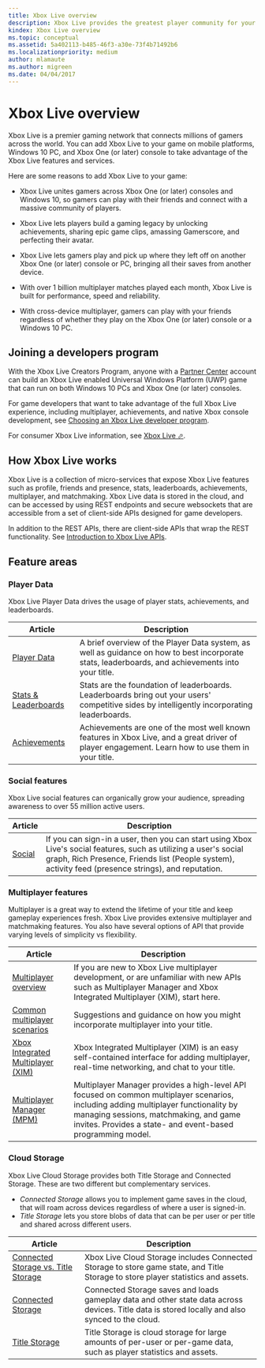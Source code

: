 ```yaml
---
title: Xbox Live overview
description: Xbox Live provides the greatest player community for your game on the most advanced cross-platform multiplayer network.
kindex: Xbox Live overview
ms.topic: conceptual
ms.assetid: 5a402113-b485-46f3-a30e-73f4b71492b6
ms.localizationpriority: medium
author: mlamaute
ms.author: migreen
ms.date: 04/04/2017
---
```




# Xbox Live overview

Xbox Live is a premier gaming network that connects millions of gamers across the world.
You can add Xbox Live to your game on mobile platforms, Windows 10 PC, and Xbox One (or later) console to take advantage of the Xbox Live features and services.

Here are some reasons to add Xbox Live to your game:

- Xbox Live unites gamers across Xbox One (or later) consoles and Windows 10, so gamers can play with their friends and connect with a massive community of players.

- Xbox Live lets players build a gaming legacy by unlocking achievements, sharing epic game clips, amassing Gamerscore, and perfecting their avatar.

- Xbox Live lets gamers play and pick up where they left off on another Xbox One (or later) console or PC, bringing all their saves from another device.

- With over 1 billion multiplayer matches played each month, Xbox Live is built for performance, speed and reliability.

- With cross-device multiplayer, gamers can play with your friends regardless of whether they play on the Xbox One (or later) console or a Windows 10 PC.


## Joining a developers program

With the Xbox Live Creators Program, anyone with a [Partner Center](https://partner.microsoft.com/dashboard) account can build an Xbox Live enabled Universal Windows Platform (UWP) game that can run on both Windows 10 PCs and Xbox One (or later) consoles.

For game developers that want to take advantage of the full Xbox Live experience, including multiplayer, achievements, and native Xbox console development, see [Choosing an Xbox Live developer program](join-dev-program/live-dev-program-overview.md).

For consumer Xbox Live information, see <a href="https://www.xbox.com/live/" target="_blank">Xbox Live &#11008;</a>.


## How Xbox Live works

Xbox Live is a collection of micro-services that expose Xbox Live features such as profile, friends and presence, stats, leaderboards, achievements, multiplayer, and matchmaking.
Xbox Live data is stored in the cloud, and can be accessed by using REST endpoints and secure websockets that are accessible from a set of client-side APIs designed for game developers.

In addition to the REST APIs, there are client-side APIs that wrap the REST functionality.
See [Introduction to Xbox Live APIs](../api-ref/xsapi/live-introduction-to-xbox-live-apis.md).


<!-- ====================================================================== -->
## Feature areas


### Player Data

Xbox Live Player Data drives the usage of player stats, achievements, and leaderboards.

| Article | Description |
|---------|-------------|
| [Player Data](../features/player-data/live-playerdata-nav.md) | A brief overview of the Player Data system, as well as guidance on how to best incorporate stats, leaderboards, and achievements into your title.
| [Stats & Leaderboards](../features/player-data/stats-leaderboards/live-stats-leaderboards-nav.md) | Stats are the foundation of leaderboards.  Leaderboards bring out your users' competitive sides by intelligently incorporating leaderboards.
| [Achievements](../features/player-data/achievements/live-achievements-nav.md) | Achievements are one of the most well known features in Xbox Live, and a great driver of player engagement. Learn how to use them in your title.


### Social features

Xbox Live social features can organically grow your audience, spreading awareness to over 55 million active users.

| Article | Description |
|---------|-------------|
| [Social](../features/social/live-social-nav.md) | If you can sign-in a user, then you can start using Xbox Live's social features, such as utilizing a user's social graph, Rich Presence, Friends list (People system), activity feed (presence strings), and reputation. |


### Multiplayer features

Multiplayer is a great way to extend the lifetime of your title and keep gameplay experiences fresh.
Xbox Live provides extensive multiplayer and matchmaking features.
You also have several options of API that provide varying levels of simplicity vs flexibility.

| Article | Description |
|---------|-------------|
| [Multiplayer overview](../features/multiplayer/live-multiplayer-intro.md) | If you are new to Xbox Live multiplayer development, or are unfamiliar with new APIs such as Multiplayer Manager and Xbox Integrated Multiplayer (XIM), start here. |
| [Common multiplayer scenarios](../features/multiplayer/live-common-multiplayer-scenarios.md) | Suggestions and guidance on how you might incorporate multiplayer into your title. |
| [Xbox Integrated Multiplayer (XIM)](../features/multiplayer/xim/live-xim-nav.md) | Xbox Integrated Multiplayer (XIM) is an easy self-contained interface for adding multiplayer, real-time networking, and chat to your title. |
| [Multiplayer Manager (MPM)](../features/multiplayer/mpm/live-multiplayer-manager-nav.md) | Multiplayer Manager provides a high-level API focused on common multiplayer scenarios, including adding multiplayer functionality by managing sessions, matchmaking, and game invites. Provides a state- and event-based programming model. |


### Cloud Storage

Xbox Live Cloud Storage provides both Title Storage and Connected Storage.
These are two different but complementary services.
*  *Connected Storage* allows you to implement game saves in the cloud, that will roam across devices regardless of where a user is signed-in.
*  *Title Storage* lets you store blobs of data that can be per user or per title and shared across different users.

| Article | Description |
|---------|-------------|
| [Connected Storage vs. Title Storage](../features/cloud-storage/live-connected-storage-vs-title-storage.md) | Xbox Live Cloud Storage includes Connected Storage to store game state, and Title Storage to store player statistics and assets. |
| [Connected Storage](../features/cloud-storage/connected-storage/live-connected-storage-nav.md) | Connected Storage saves and loads gameplay data and other state data across devices. Title data is stored locally and also synced to the cloud. |
| [Title Storage](../features/cloud-storage/title-storage/live-title-storage-nav.md) | Title Storage is cloud storage for large amounts of per-user or per-game data, such as player statistics and assets. |
